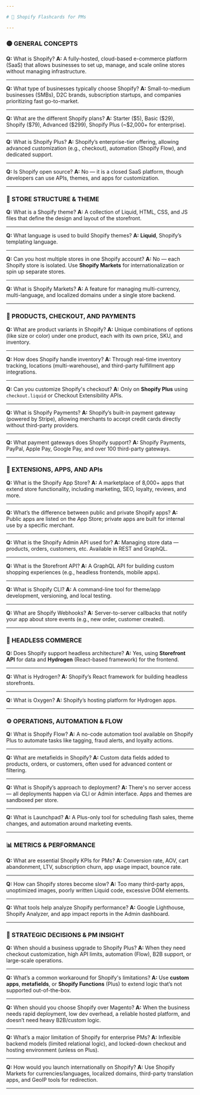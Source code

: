 ```yaml
---

# 🧠 Shopify Flashcards for PMs

---
```


### 🟡 GENERAL CONCEPTS

**Q:** What is Shopify?
**A:** A fully-hosted, cloud-based e-commerce platform (SaaS) that allows businesses to set up, manage, and scale online stores without managing infrastructure.

---

**Q:** What type of businesses typically choose Shopify?
**A:** Small-to-medium businesses (SMBs), D2C brands, subscription startups, and companies prioritizing fast go-to-market.

---

**Q:** What are the different Shopify plans?
**A:** Starter (\$5), Basic (\$29), Shopify (\$79), Advanced (\$299), Shopify Plus (\~\$2,000+ for enterprise).

---

**Q:** What is Shopify Plus?
**A:** Shopify’s enterprise-tier offering, allowing advanced customization (e.g., checkout), automation (Shopify Flow), and dedicated support.

---

**Q:** Is Shopify open source?
**A:** No — it is a closed SaaS platform, though developers can use APIs, themes, and apps for customization.

---

### 🧩 STORE STRUCTURE & THEME

**Q:** What is a Shopify theme?
**A:** A collection of Liquid, HTML, CSS, and JS files that define the design and layout of the storefront.

---

**Q:** What language is used to build Shopify themes?
**A:** **Liquid**, Shopify’s templating language.

---

**Q:** Can you host multiple stores in one Shopify account?
**A:** No — each Shopify store is isolated. Use **Shopify Markets** for internationalization or spin up separate stores.

---

**Q:** What is Shopify Markets?
**A:** A feature for managing multi-currency, multi-language, and localized domains under a single store backend.

---

### 🧰 PRODUCTS, CHECKOUT, AND PAYMENTS

**Q:** What are product variants in Shopify?
**A:** Unique combinations of options (like size or color) under one product, each with its own price, SKU, and inventory.

---

**Q:** How does Shopify handle inventory?
**A:** Through real-time inventory tracking, locations (multi-warehouse), and third-party fulfillment app integrations.

---

**Q:** Can you customize Shopify's checkout?
**A:** Only on **Shopify Plus** using `checkout.liquid` or Checkout Extensibility APIs.

---

**Q:** What is Shopify Payments?
**A:** Shopify’s built-in payment gateway (powered by Stripe), allowing merchants to accept credit cards directly without third-party providers.

---

**Q:** What payment gateways does Shopify support?
**A:** Shopify Payments, PayPal, Apple Pay, Google Pay, and over 100 third-party gateways.

---

### 🔌 EXTENSIONS, APPS, AND APIs

**Q:** What is the Shopify App Store?
**A:** A marketplace of 8,000+ apps that extend store functionality, including marketing, SEO, loyalty, reviews, and more.

---

**Q:** What’s the difference between public and private Shopify apps?
**A:** Public apps are listed on the App Store; private apps are built for internal use by a specific merchant.

---

**Q:** What is the Shopify Admin API used for?
**A:** Managing store data — products, orders, customers, etc. Available in REST and GraphQL.

---

**Q:** What is the Storefront API?
**A:** A GraphQL API for building custom shopping experiences (e.g., headless frontends, mobile apps).

---

**Q:** What is Shopify CLI?
**A:** A command-line tool for theme/app development, versioning, and local testing.

---

**Q:** What are Shopify Webhooks?
**A:** Server-to-server callbacks that notify your app about store events (e.g., new order, customer created).

---

### 🧠 HEADLESS COMMERCE

**Q:** Does Shopify support headless architecture?
**A:** Yes, using **Storefront API** for data and **Hydrogen** (React-based framework) for the frontend.

---

**Q:** What is Hydrogen?
**A:** Shopify’s React framework for building headless storefronts.

---

**Q:** What is Oxygen?
**A:** Shopify’s hosting platform for Hydrogen apps.

---

### ⚙️ OPERATIONS, AUTOMATION & FLOW

**Q:** What is Shopify Flow?
**A:** A no-code automation tool available on Shopify Plus to automate tasks like tagging, fraud alerts, and loyalty actions.

---

**Q:** What are metafields in Shopify?
**A:** Custom data fields added to products, orders, or customers, often used for advanced content or filtering.

---

**Q:** What is Shopify’s approach to deployment?
**A:** There's no server access — all deployments happen via CLI or Admin interface. Apps and themes are sandboxed per store.

---

**Q:** What is Launchpad?
**A:** A Plus-only tool for scheduling flash sales, theme changes, and automation around marketing events.

---

### 📊 METRICS & PERFORMANCE

**Q:** What are essential Shopify KPIs for PMs?
**A:** Conversion rate, AOV, cart abandonment, LTV, subscription churn, app usage impact, bounce rate.

---

**Q:** How can Shopify stores become slow?
**A:** Too many third-party apps, unoptimized images, poorly written Liquid code, excessive DOM elements.

---

**Q:** What tools help analyze Shopify performance?
**A:** Google Lighthouse, Shopify Analyzer, and app impact reports in the Admin dashboard.

---

### 🎯 STRATEGIC DECISIONS & PM INSIGHT

**Q:** When should a business upgrade to Shopify Plus?
**A:** When they need checkout customization, high API limits, automation (Flow), B2B support, or large-scale operations.

---

**Q:** What’s a common workaround for Shopify's limitations?
**A:** Use **custom apps**, **metafields**, or **Shopify Functions** (Plus) to extend logic that’s not supported out-of-the-box.

---

**Q:** When should you choose Shopify over Magento?
**A:** When the business needs rapid deployment, low dev overhead, a reliable hosted platform, and doesn’t need heavy B2B/custom logic.

---

**Q:** What’s a major limitation of Shopify for enterprise PMs?
**A:** Inflexible backend models (limited relational logic), and locked-down checkout and hosting environment (unless on Plus).

---

**Q:** How would you launch internationally on Shopify?
**A:** Use Shopify Markets for currencies/languages, localized domains, third-party translation apps, and GeoIP tools for redirection.

---
